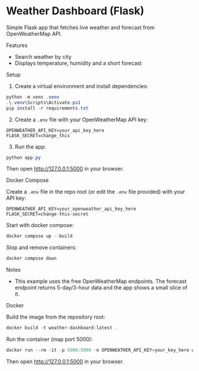 # Weather Dashboard (Flask)

Simple Flask app that fetches live weather and forecast from OpenWeatherMap API.

Features
- Search weather by city
- Displays temperature, humidity and a short forecast

Setup

1. Create a virtual environment and install dependencies:

```powershell
python -m venv .venv
.\.venv\Scripts\Activate.ps1
pip install -r requirements.txt
```

2. Create a `.env` file with your OpenWeatherMap API key:

```
OPENWEATHER_API_KEY=your_api_key_here
FLASK_SECRET=change_this
```

3. Run the app:

```powershell
python app.py
```

Then open http://127.0.0.1:5000 in your browser.

Docker Compose

Create a `.env` file in the repo root (or edit the `.env` file provided) with your API key:

```
OPENWEATHER_API_KEY=your_openweather_api_key_here
FLASK_SECRET=change-this-secret
```

Start with docker compose:

```powershell
docker compose up --build
```

Stop and remove containers:

```powershell
docker compose down
```

Notes
- This example uses the free OpenWeatherMap endpoints. The forecast endpoint returns 5-day/3-hour data and the app shows a small slice of it.

Docker

Build the image from the repository root:

```powershell
docker build -t weather-dashboard:latest .
```

Run the container (map port 5000):

```powershell
docker run --rm -it -p 5000:5000 -e OPENWEATHER_API_KEY=your_key_here weather-dashboard:latest
```

Then open http://127.0.0.1:5000 in your browser.
